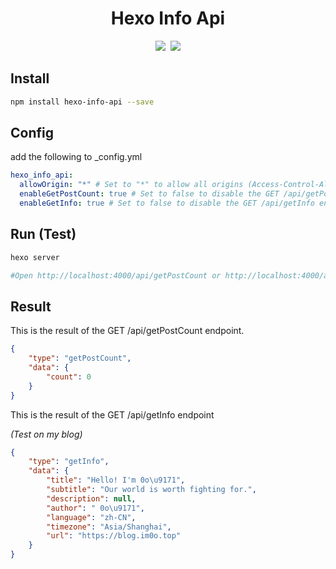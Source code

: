 <div align="center">
<h1>Hexo Info Api</h1>
<a href="https://www.npmjs.com/package/hexo-info-api"><img src="https://img.shields.io/npm/v/hexo-info-api"></a>&nbsp;
<a href="https://github.com/0ojixueseno0/hexo-info-api"><img src="https://img.shields.io/github/stars/0ojixueseno0/hexo-info-api?style=social"></a>
</div>

## Install

```sh
npm install hexo-info-api --save
```

## Config

add the following to _config.yml

```yaml
hexo_info_api:
  allowOrigin: "*" # Set to "*" to allow all origins (Access-Control-Allow-Origin)
  enableGetPostCount: true # Set to false to disable the GET /api/getPostCount endpoint
  enableGetInfo: true # Set to false to disable the GET /api/getInfo endpoint
```

## Run (Test)

```sh
hexo server

#Open http://localhost:4000/api/getPostCount or http://localhost:4000/api/getInfo
```

## Result

This is the result of the GET /api/getPostCount endpoint.

```json
{
    "type": "getPostCount",
    "data": {
        "count": 0
    }
}
```

This is the result of the GET /api/getInfo endpoint

*(Test on my blog)*

```json
{
    "type": "getInfo",
    "data": {
        "title": "Hello! I'm 0o\u9171",
        "subtitle": "Our world is worth fighting for.",
        "description": null,
        "author": " 0o\u9171",
        "language": "zh-CN",
        "timezone": "Asia/Shanghai",
        "url": "https://blog.im0o.top"
    }
}
```